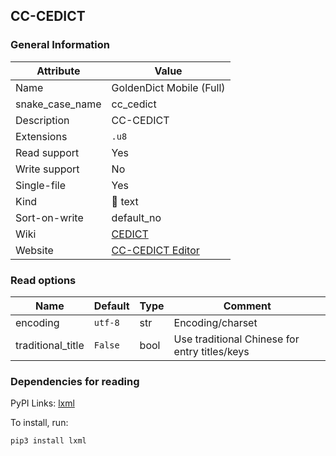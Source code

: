 ## CC-CEDICT

### General Information

| Attribute       | Value                                                       |
| --------------- | ----------------------------------------------------------- |
| Name            | GoldenDict Mobile (Full)                                    |
| snake_case_name | cc_cedict                                                   |
| Description     | CC-CEDICT                                                   |
| Extensions      | `.u8`                                                       |
| Read support    | Yes                                                         |
| Write support   | No                                                          |
| Single-file     | Yes                                                         |
| Kind            | 📝 text                                                      |
| Sort-on-write   | default_no                                                  |
| Wiki            | [CEDICT](https://en.wikipedia.org/wiki/CEDICT)              |
| Website         | [CC-CEDICT Editor](https://cc-cedict.org/editor/editor.php) |

### Read options

| Name              | Default | Type | Comment                                       |
| ----------------- | ------- | ---- | --------------------------------------------- |
| encoding          | `utf-8` | str  | Encoding/charset                              |
| traditional_title | `False` | bool | Use traditional Chinese for entry titles/keys |

### Dependencies for reading

PyPI Links: [lxml](https://pypi.org/project/lxml)

To install, run:

```
pip3 install lxml
```



